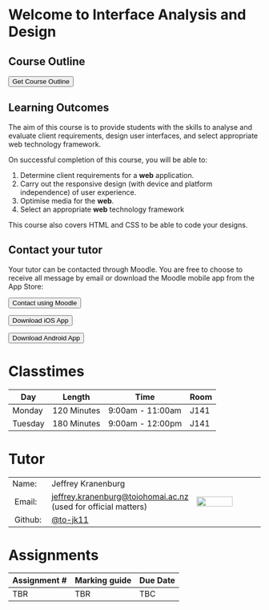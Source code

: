 <div class="mycontent" markdown="1" style="margin:0; padding:0">

# Welcome to Interface Analysis and Design

## Course Outline

<a href="https://drive.google.com/a/g.toiohomai.ac.nz/file/d/149HmxqgKybATGYkSCs6FhqSZZ22rlXN-" target="_blank"><button class="btn btn-info">Get Course Outline</button></a>

## Learning Outcomes

The aim of this course is to provide students with the skills to analyse and evaluate client requirements, design user interfaces, and select appropriate web technology framework.

On successful completion of this course, you will be able to:

1. Determine client requirements for a **web** application.
2. Carry out the responsive design (with device and platform independence) of user experience.
3. Optimise media for the **web**.
4. Select an appropriate **web** technology framework

This course also covers HTML and CSS to be able to code your designs.

## Contact your tutor

Your tutor can be contacted through Moodle. You are free to choose to receive all message by email or download the Moodle mobile app from the App Store:

<a href="https://moodle.toiohomai.ac.nz/message/index.php" target="_blank"><button class="btn btn-info">Contact using Moodle</button></a>

<a href="https://itunes.apple.com/nz/app/moodle/id633359593" target="_blank"><button class="btn btn-primary">Download iOS App</button></a>

<a href="https://play.google.com/store/apps/details?id=com.moodle.moodlemobile" target="_blank"><button class="btn btn-success">Download Android App</button></a>

# Classtimes

<table class="table table-striped" style="border-collapse: collapse; ">
	<thead class="thead-light">
		<tr>
			<th>Day</th>
			<th>Length</th>
			<th>Time</th>
			<th>Room</th>
		</tr>
	</thead>
	<tbody>
		<tr>
			<td>Monday</td>
			<td>120 Minutes</td>
			<td>9:00am - 11:00am</td>
			<td>J141</td>	
		</tr>
		<tr>
			<td>Tuesday</td>
			<td>180 Minutes</td>
			<td>9:00am - 12:00pm</td>
			<td>J141</td>	
		</tr>
	</tbody>
</table>

# Tutor

<table class="table" style="border-collapse: collapse; ">
    <tr>
        <td style="width: 30%">Name:</td>
        <td style="width: 50%">Jeffrey Kranenburg</td>
        <td style="width: 20%" rowspan="5"><img style="width:60%; min-width: 120px; margin:0 auto;" src="https://cl.ly/2o3b0u020t33/download/me_2018.JPEG"> </td>
    </tr>
    <tr>
        <td><i class="fa fa-envelope">&nbsp;</i>Email:</td>
        <td><a href="mailto: jeffrey.kranenburg@toiohomai.ac.nz" target="_blank">jeffrey.kranenburg@toiohomai.ac.nz</a> (used for official matters)</td>
    </tr>
    <tr>
        <td><i class="fa fa-github">&nbsp;</i>Github:</td>
        <td><a href="https://github.com/to-jk11" target="_blank">@to-jk11</a></td>
    </tr>
</table>

# Assignments

| Assignment # | Marking guide | Due Date |
| --- | --- | --- |
| TBR | TBR | TBC |

</div>